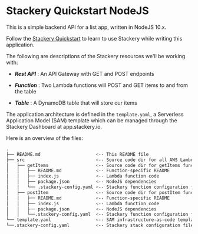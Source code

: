 # Stackery Quickstart NodeJS

This is a simple backend API for a list app, written in NodeJS 10.x.

Follow the [Stackery Quickstart](https://docs.stackery.io/docs/quickstart/quickstart-nodejs/) to learn to use Stackery while writing this application.

The following are descriptions of the Stackery resources we'll be working with:

* ___Rest API___ : An API Gateway with GET and POST endpoints

* ___Function___ : Two Lambda functions will POST and GET items to and from the table

* ___Table___ : A DynamoDB table that will store our items

The application architecture is defined in the `template.yaml`, a Serverless Application Model (SAM) template which can be managed through the Stackery Dashboard at app.stackery.io.

Here is an overview of the files:

```bash
.
├── README.md                     <-- This README file
├── src                           <-- Source code dir for all AWS Lambda functions
│   ├── getItems                  <-- Source code dir for getItems function
│   │   ├── README.md             <-- Function-specific README
│   │   ├── index.js              <-- Lambda function code
│   │   ├── package.json          <-- NodeJS dependencies
│   │   └── .stackery-config.yaml <-- Stackery function configuration file
│   ├── postItem                  <-- Source code dir for postItem function
│   │   ├── README.md             <-- Function-specific README
│   │   ├── index.js              <-- Lambda function code
│   │   ├── package.json          <-- NodeJS dependencies
│   │   └──.stackery-config.yaml  <-- Stackery function configuration file
└── template.yaml                 <-- SAM infrastructure-as-code template
└──.stackery-config.yaml          <-- Stackery stack configuration file
```

